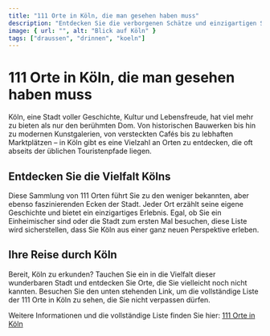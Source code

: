 ```yaml
---
title: "111 Orte in Köln, die man gesehen haben muss"
description: "Entdecken Sie die verborgenen Schätze und einzigartigen Sehenswürdigkeiten Kölns"
image: { url: "", alt: "Blick auf Köln" }
tags: ["draussen", "drinnen", "koeln"]
---
```


# 111 Orte in Köln, die man gesehen haben muss

Köln, eine Stadt voller Geschichte, Kultur und Lebensfreude, hat viel mehr zu bieten als nur den berühmten Dom. Von historischen Bauwerken bis hin zu modernen Kunstgalerien, von versteckten Cafés bis zu lebhaften Marktplätzen – in Köln gibt es eine Vielzahl an Orten zu entdecken, die oft abseits der üblichen Touristenpfade liegen.

## Entdecken Sie die Vielfalt Kölns

Diese Sammlung von 111 Orten führt Sie zu den weniger bekannten, aber ebenso faszinierenden Ecken der Stadt. Jeder Ort erzählt seine eigene Geschichte und bietet ein einzigartiges Erlebnis. Egal, ob Sie ein Einheimischer sind oder die Stadt zum ersten Mal besuchen, diese Liste wird sicherstellen, dass Sie Köln aus einer ganz neuen Perspektive erleben.

## Ihre Reise durch Köln

Bereit, Köln zu erkunden? Tauchen Sie ein in die Vielfalt dieser wunderbaren Stadt und entdecken Sie Orte, die Sie vielleicht noch nicht kannten. Besuchen Sie den unten stehenden Link, um die vollständige Liste der 111 Orte in Köln zu sehen, die Sie nicht verpassen dürfen.

Weitere Informationen und die vollständige Liste finden Sie hier: [111 Orte in Köln](https://www.koeln.de/tourismus/koeln_entdecken/111_orte/)

